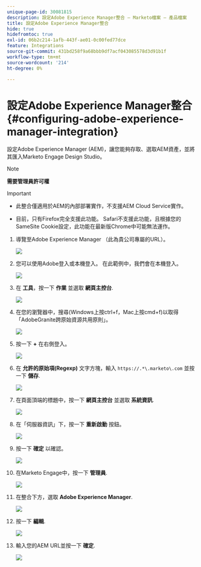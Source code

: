 ```yaml
---
unique-page-id: 30081815
description: 設定Adobe Experience Manager整合 — Marketo檔案 — 產品檔案
title: 設定Adobe Experience Manager整合
hide: true
hidefromtoc: true
exl-id: 06b2c214-1afb-443f-ae01-0c00fed77dce
feature: Integrations
source-git-commit: 431bd258f9a68bbb9df7acf043085578d3d91b1f
workflow-type: tm+mt
source-wordcount: '214'
ht-degree: 0%

---
```


# 設定Adobe Experience Manager整合 {#configuring-adobe-experience-manager-integration}

設定Adobe Experience Manager (AEM)，讓您能夠存取、選取AEM資產，並將其匯入Marketo Engage Design Studio。

>[!NOTE]
>
>**需要管理員許可權**

>[!IMPORTANT]
>
>* 此整合僅適用於AEM的內部部署實作，不支援AEM Cloud Service實作。
>
>* 目前，只有Firefox完全支援此功能。 Safari不支援此功能，且根據您的SameSite Cookie設定，此功能在最新版Chrome中可能無法運作。

1. 導覽至Adobe Experience Manager （此為貴公司專屬的URL）。

   ![](assets/one.png)

1. 您可以使用Adobe登入或本機登入。 在此範例中，我們會在本機登入。

   ![](assets/two.png)

1. 在 **工具**，按一下 **作業** 並選取 **網頁主控台**.

   ![](assets/2a.png)

1. 在您的瀏覽器中，搜尋(Windows上按ctrl+f，Mac上按cmd+f)以取得「AdobeGranite跨原始資源共用原則」。

   ![](assets/three.png)

1. 按一下 **+** 在右側登入。

   ![](assets/four.png)

1. 在 **允許的原始項(Regexp)** 文字方塊，輸入 `https://.*\.marketo\.com` 並按一下 **儲存**.

   ![](assets/five-psd.png)

1. 在頁面頂端的標題中，按一下 **網頁主控台** 並選取 **系統資訊**.

   ![](assets/six.png)

1. 在「伺服器資訊」下，按一下 **重新啟動** 按鈕。

   ![](assets/seven.png)

1. 按一下 **確定** 以確認。

   ![](assets/eight.png)

1. 在Marketo Engage中，按一下 **管理員**.

   ![](assets/nine.png)

1. 在整合下方，選取 **Adobe Experience Manager**.

   ![](assets/ten.png)

1. 按一下 **編輯**.

   ![](assets/eleven.png)

1. 輸入您的AEM URL並按一下 **確定**.

   ![](assets/twelve.png)
